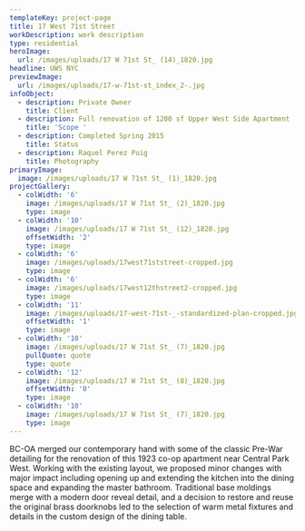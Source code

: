 ```yaml
---
templateKey: project-page
title: 17 West 71st Street
workDescription: work description
type: residential
heroImage:
  url: /images/uploads/17 W 71st St_ (14)_1820.jpg
headline: UWS NYC
previewImage:
  url: /images/uploads/17-w-71st-st_index_2-.jpg
infoObject:
  - description: Private Owner
    title: Client
  - description: Full renovation of 1200 sf Upper West Side Apartment
    title: 'Scope '
  - description: Completed Spring 2015
    title: Status
  - description: Raquel Perez Puig
    title: Photography
primaryImage:
  image: /images/uploads/17 W 71st St_ (1)_1820.jpg
projectGallery:
  - colWidth: '6'
    image: /images/uploads/17 W 71st St_ (2)_1820.jpg
    type: image
  - colWidth: '10'
    image: /images/uploads/17 W 71st St_ (12)_1820.jpg
    offsetWidth: '2'
    type: image
  - colWidth: '6'
    image: /images/uploads/17west71ststreet-cropped.jpg
    type: image
  - colWidth: '6'
    image: /images/uploads/17west12thstreet2-cropped.jpg
    type: image
  - colWidth: '11'
    image: /images/uploads/17-west-71st-_-standardized-plan-cropped.jpg
    offsetWidth: '1'
    type: image
  - colWidth: '10'
    image: /images/uploads/17 W 71st St_ (7)_1820.jpg
    pullQuote: quote
    type: quote
  - colWidth: '12'
    image: /images/uploads/17 W 71st St_ (8)_1820.jpg
    offsetWidth: '0'
    type: image
  - colWidth: '10'
    image: /images/uploads/17 W 71st St_ (7)_1820.jpg
    type: image
---
```

BC-OA merged our contemporary hand with some of the classic Pre-War detailing for the renovation of this 1923 co-op apartment near Central Park West. Working with the existing layout, we proposed minor changes with major impact including opening up and extending the kitchen into the dining space and expanding the master bathroom. Traditional base moldings merge with a modern door reveal detail, and a decision to restore and reuse the original brass doorknobs led to the selection of warm metal fixtures and details in the custom design of the dining table.

